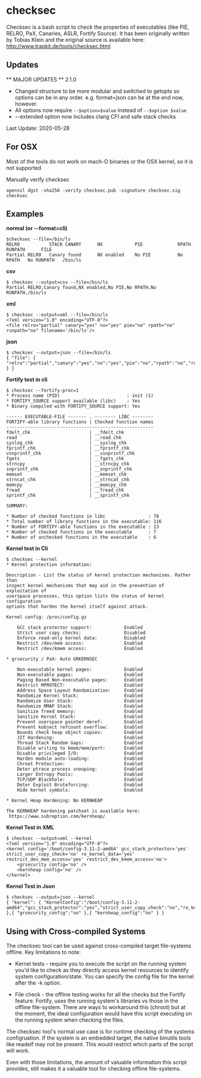 checksec
========

Checksec is a bash script to check the properties of executables (like PIE, RELRO, PaX, Canaries, ASLR, Fortify Source).
It has been originally written by Tobias Klein and the original source is available here: http://www.trapkit.de/tools/checksec.html

Updates
-------
  ** MAJOR UPDATES ** 2.1.0
   - Changed structure to be more modular and switched to getopts so options can be in any order.   e.g. format=json can be at the end now, however.  
   - All options now require `--$option=$value` instead of `--$option $value`
   - --extended option now includes clang CFI and safe stack checks

   Last Update: 2020-05-28

For OSX
-------
 Most of the tools do not work on mach-O binaries or the OSX kernel, so it is not supported

Manually verify checksec

`openssl dgst -sha256 -verify checksec.pub -signature checksec.sig checksec`

Examples
--------

**normal (or --format=cli)**

    $checksec --file=/bin/ls
    RELRO           STACK CANARY      NX            PIE             RPATH      RUNPATH      FILE
    Partial RELRO   Canary found      NX enabled    No PIE          No RPATH   No RUNPATH   /bin/ls

**csv**

    $ checksec --output=csv --file=/bin/ls
    Partial RELRO,Canary found,NX enabled,No PIE,No RPATH,No RUNPATH,/bin/ls

**xml**
    
    $ checksec --output=xml --file=/bin/ls
    <?xml version="1.0" encoding="UTF-8"?>
    <file relro="partial" canary="yes" nx="yes" pie="no" rpath="no" runpath="no" filename='/bin/ls'/>

**json**

	$ checksec --output=json --file=/bin/ls	
	{ "file": { "relro":"partial","canary":"yes","nx":"yes","pie":"no","rpath":"no","runpath":"no","filename":"/bin/ls" } }

**Fortify test in cli**

    $ checksec --fortify-proc=1
    * Process name (PID)                         : init (1)
    * FORTIFY_SOURCE support available (libc)    : Yes
    * Binary compiled with FORTIFY_SOURCE support: Yes

    ------ EXECUTABLE-FILE ------- . -------- LIBC --------
    FORTIFY-able library functions | Checked function names
    -------------------------------------------------------
    fdelt_chk                      | __fdelt_chk
    read                           | __read_chk
    syslog_chk                     | __syslog_chk
    fprintf_chk                    | __fprintf_chk
    vsnprintf_chk                  | __vsnprintf_chk
    fgets                          | __fgets_chk
    strncpy                        | __strncpy_chk
    snprintf_chk                   | __snprintf_chk
    memset                         | __memset_chk
    strncat_chk                    | __strncat_chk
    memcpy                         | __memcpy_chk
    fread                          | __fread_chk
    sprintf_chk                    | __sprintf_chk

    SUMMARY:

    * Number of checked functions in libc                : 78
    * Total number of library functions in the executable: 116
    * Number of FORTIFY-able functions in the executable : 13
    * Number of checked functions in the executable      : 7
    * Number of unchecked functions in the executable    : 6


**Kernel test in Cli**

	$ checksec --kernel
	* Kernel protection information:

	Description - List the status of kernel protection mechanisms. Rather than
	inspect kernel mechanisms that may aid in the prevention of exploitation of
	userspace processes, this option lists the status of kernel configuration
	options that harden the kernel itself against attack.

	Kernel config: /proc/config.gz
 
		GCC stack protector support:            Enabled
		Strict user copy checks:                Disabled
		Enforce read-only kernel data:          Disabled
		Restrict /dev/mem access:               Enabled
		Restrict /dev/kmem access:              Enabled

	* grsecurity / PaX: Auto GRKERNSEC

		Non-executable kernel pages:            Enabled
		Non-executable pages:                   Enabled
		Paging Based Non-executable pages:      Enabled
		Restrict MPROTECT:                      Enabled
		Address Space Layout Randomization:     Enabled
		Randomize Kernel Stack:                 Enabled
		Randomize User Stack:                   Enabled
		Randomize MMAP Stack:                   Enabled
		Sanitize freed memory:                  Enabled
 		Sanitize Kernel Stack:                  Enabled
		Prevent userspace pointer deref:        Enabled
		Prevent kobject refcount overflow:      Enabled
		Bounds check heap object copies:        Enabled
		JIT Hardening:	 			            Enabled
		Thread Stack Random Gaps: 	            Enabled
 		Disable writing to kmem/mem/port:       Enabled
     	Disable privileged I/O:                 Enabled
     	Harden module auto-loading:             Enabled
     	Chroot Protection:     	        		Enabled
     	Deter ptrace process snooping:	  		Enabled
     	Larger Entropy Pools:                   Enabled
     	TCP/UDP Blackhole:                      Enabled
     	Deter Exploit Bruteforcing:             Enabled
     	Hide kernel symbols:                    Enabled

	* Kernel Heap Hardening: No KERNHEAP

	The KERNHEAP hardening patchset is available here:
	 https://www.subreption.com/kernheap/


**Kernel Test in XML**

	$ checksec --output=xml --kernel
	<?xml version="1.0" encoding="UTF-8"?>
	<kernel config='/boot/config-3.11-2-amd64' gcc_stack_protector='yes' strict_user_copy_check='no' ro_kernel_data='yes' restrict_dev_mem_access='yes' restrict_dev_kmem_access='no'>
		<grsecurity config='no' />
    	<kernheap config='no' />
	</kernel>

**Kernel Test in Json**

	$ checksec --output=json --kernel
 	{ "kernel": { "KernelConfig":"/boot/config-3.11-2-amd64","gcc_stack_protector":"yes","strict_user_copy_check":"no","ro_kernel_data":"yes","restrict_dev_mem_access":"yes","restrict_dev_kmem_access":"no" },{ "grsecurity_config":"no" },{ "kernheap_config":"no" } }

Using with Cross-compiled Systems
---------------------------------------
The checksec tool can be used against cross-compiled target file-systems offline.  Key limitations to note:
* Kernel tests - require you to execute the script on the running system you'd like to check as they directly access kernel resources to identify system configuration/state. You can specify the config file for the kernel after the -k option.

* File check -  the offline testing works for all the checks but the Fortify feature.  Fortify, uses the running system's libraries vs those in the offline file-system. There are ways to workaround this (chroot) but at the moment, the ideal configuration would have this script executing on the running system when checking the files.

The checksec tool's normal use case is for runtime checking of the systems configruation.  If the system is an embedded target, the native binutils tools like readelf may not be present.  This would restrict which parts of the script will work.

Even with those limitations, the amount of valuable information this script provides, still makes it a valuable tool for checking offline file-systems.

